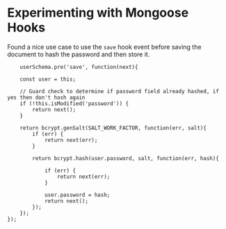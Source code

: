 # Experimenting with Mongoose Hooks

Found a nice use case to use the `save` hook event before saving the document to hash the password and then store it.

```
    userSchema.pre('save', function(next){
    
    const user = this;

    // Guard check to determine if password field already hashed, if yes then don't hash again
    if (!this.isModified('password')) {
        return next();
    }

    return bcrypt.genSalt(SALT_WORK_FACTOR, function(err, salt){
        if (err) {
            return next(err);
        } 

        return bcrypt.hash(user.password, salt, function(err, hash){
            
            if (err) {
                return next(err);
            }

            user.password = hash;
            return next();
        });
    });
});
```